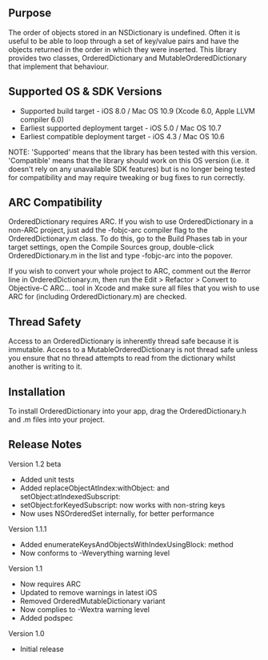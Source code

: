 Purpose
--------------

The order of objects stored in an NSDictionary is undefined. Often it is useful to be able to loop through a set of key/value pairs and have the objects returned in the order in which they were inserted. This library provides two classes, OrderedDictionary and MutableOrderedDictionary that implement that behaviour.


Supported OS & SDK Versions
-----------------------------

* Supported build target - iOS 8.0 / Mac OS 10.9 (Xcode 6.0, Apple LLVM compiler 6.0)
* Earliest supported deployment target - iOS 5.0 / Mac OS 10.7
* Earliest compatible deployment target - iOS 4.3 / Mac OS 10.6

NOTE: 'Supported' means that the library has been tested with this version. 'Compatible' means that the library should work on this OS version (i.e. it doesn't rely on any unavailable SDK features) but is no longer being tested for compatibility and may require tweaking or bug fixes to run correctly.


ARC Compatibility
------------------

OrderedDictionary requires ARC. If you wish to use OrderedDictionary in a non-ARC project, just add the -fobjc-arc compiler flag to the OrderedDictionary.m class. To do this, go to the Build Phases tab in your target settings, open the Compile Sources group, double-click OrderedDictionary.m in the list and type -fobjc-arc into the popover.

If you wish to convert your whole project to ARC, comment out the #error line in OrderedDictionary.m, then run the Edit > Refactor > Convert to Objective-C ARC... tool in Xcode and make sure all files that you wish to use ARC for (including OrderedDictionary.m) are checked.


Thread Safety
--------------

Access to an OrderedDictionary is inherently thread safe because it is immutable. Access to a MutableOrderedDictionary is not thread safe unless you ensure that no thread attempts to read from the dictionary whilst another is writing to it.


Installation
--------------

To install OrderedDictionary into your app, drag the OrderedDictionary.h and .m files into your project.


Release Notes
---------------

Version 1.2 beta

- Added unit tests
- Added replaceObjectAtIndex:withObject: and setObject:atIndexedSubscript:
- setObject:forKeyedSubscript: now works with non-string keys
- Now uses NSOrderedSet internally, for better performance

Version 1.1.1

- Added enumerateKeysAndObjectsWithIndexUsingBlock: method
- Now conforms to -Weverything warning level

Version 1.1

- Now requires ARC
- Updated to remove warnings in latest iOS
- Removed OrderedMutableDictionary variant
- Now complies to -Wextra warning level
- Added podspec

Version 1.0

- Initial release